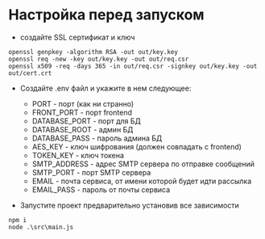 # Настройка перед запуском
- создайте SSL сертификат и ключ
```schell
openssl genpkey -algorithm RSA -out out/key.key
openssl req -new -key out/key.key -out out/req.csr
openssl x509 -req -days 365 -in out/req.csr -signkey out/key.key -out out/cert.crt
```

- Создайте .env файл и укажите в нем следующее:
    - PORT - порт (как ни странно)
    - FRONT_PORT - порт frontend
    - DATABASE_PORT - порт для БД
    - DATABASE_ROOT - админ БД
    - DATABASE_PASS - пароль админа БД
    - AES_KEY - ключ шифрования (должен совпадать с frontend)
    - TOKEN_KEY - ключ токена
    - SMTP_ADDRESS - адрес SMTP сервера по отправке сообщений
    - SMTP_PORT - порт SMTP сервера
    - EMAIL - почта сервиса, от имени которой будет идти рассылка
    - EMAIL_PASS - пароль от почты сервиса

- Запустите проект предварительно установив все зависимости
```schell
npm i
node .\src\main.js
```
